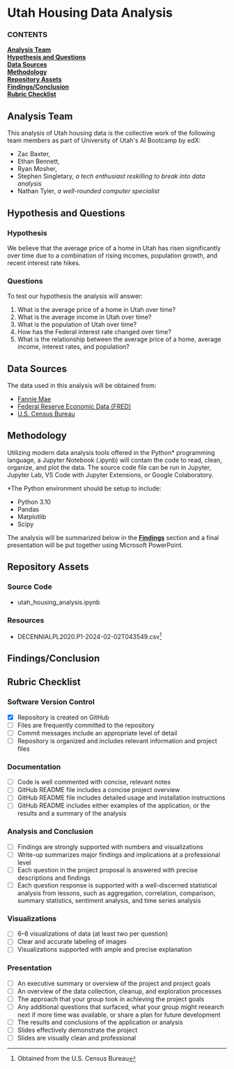 # Utah Housing Data Analysis

   ### CONTENTS
**[Analysis Team](#analysis-team)**<br>
**[Hypothesis and Questions](#hypothesis-and-questions)**<br>
**[Data Sources](#data-sources)**<br>
**[Methodology](#methodology)**<br>
**[Repository Assets](#repository-assets)**<br>
**[Findings/Conclusion](#findingsconclusion)**<br>
**[Rubric Checklist](#rubric-checklist)**<br>

## Analysis Team

This analysis of Utah housing data is the collective work of the following team members as part of University of Utah's AI Bootcamp by edX:
- Zac Baxter, 
- Ethan Bennett, 
- Ryan Mosher, 
- Stephen Singletary, *a tech enthusiast reskilling to break into data analysis*
- Nathan Tyler, *a well-rounded computer specialist*

## Hypothesis and Questions

### Hypothesis

We believe that the average price of a home in Utah has risen significantly over time due to a combination of rising incomes, population growth, and recent interest rate hikes.

### Questions

To test our hypothesis the analysis will answer:
1. What is the average price of a home in Utah over time?
2. What is the average income in Utah over time?
3. What is the population of Utah over time?
4. How has the Federal interest rate changed over time?
5. What is the relationship between the average price of a home, average income, interest rates, and population?

## Data Sources

The data used in this analysis will be obtained from:
- [Fannie Mae](https://developer.fanniemae.com/#/home)
- [Federal Reserve Economic Data (FRED)](https://fred.stlouisfed.org/)
- [U.S. Census Bureau](https://api.census.gov/)

## Methodology

Utilizing modern data analysis tools offered in the Python* programming language, a Jupyter Notebook (.ipynb) will contain the code to read, clean, organize, and plot the data. The source code file can be run in Jupyter, Jupyter Lab, VS Code with Jupyter Extensions, or Google Colaboratory.

*The Python environment should be setup to include:
- Python 3.10
- Pandas
- Matplotlib
- Scipy

The analysis will be summarized below in the **[Findings](#findings)** section and a final presentation will be put together using Microsoft PowerPoint.

## Repository Assets

### Source Code

- utah_housing_analysis.ipynb


### Resources

- DECENNIALPL2020.P1-2024-02-02T043549.csv[^1]

[^1]: Obtained from the U.S. Census Bureau


## Findings/Conclusion


## Rubric Checklist

### Software Version Control

- [x] Repository is created on GitHub
- [ ] Files are frequently committed to the repository
- [ ] Commit messages include an appropriate level of detail
- [ ] Repository is organized and includes relevant information and project files

### Documentation

- [ ] Code is well commented with concise, relevant notes
- [ ] GitHub README file includes a concise project overview
- [ ] GitHub README file includes detailed usage and installation instructions
- [ ] GitHub README includes either examples of the application, or the results and a summary of the analysis

### Analysis and Conclusion

- [ ] Findings are strongly supported with numbers and visualizations
- [ ] Write-up summarizes major findings and implications at a professional level
- [ ] Each question in the project proposal is answered with precise descriptions and findings
- [ ]  Each question response is supported with a well-discerned statistical analysis from lessons, such as aggregation, correlation, comparison, summary statistics, sentiment analysis, and time series analysis

### Visualizations

- [ ] 6–8 visualizations of data (at least two per question)
- [ ] Clear and accurate labeling of images
- [ ] Visualizations supported with ample and precise explanation

### Presentation

- [ ] An executive summary or overview of the project and project goals
- [ ] An overview of the data collection, cleanup, and exploration processes
- [ ] The approach that your group took in achieving the project goals
- [ ] Any additional questions that surfaced, what your group might research next if more time was available, or share a plan for future development
- [ ] The results and conclusions of the application or analysis
- [ ] Slides effectively demonstrate the project
- [ ] Slides are visually clean and professional
